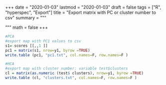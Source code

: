 
+++
date = "2020-01-03"
lastmod = "2020-01-03"
draft = false
tags = ["R", "hyperspec", "Export"]
title = "Export matrix with PC or cluster number to csv"
summary = """

"""
math = false
+++



```r
#PCA
#export map with PC1 values to csv
s1= scores [[,,1 ]]
pc1 = matrix(s1, nrow=y1, byrow =TRUE)
write.table (pc1, "pc1.txt", col.names=F, row.names=F )

#HCA
#export map with cluster number: variable test$clusters
cl = matrix(as.numeric (test$ clusters), nrow=y1, byrow =TRUE)
write.table (cl, "clusters.txt", col.names=F, row.names=F )
```



